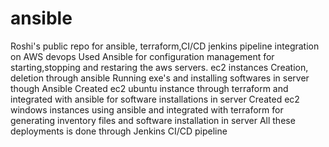 # ansible
Roshi's public repo for ansible, terraform,CI/CD jenkins pipeline integration on AWS devops
Used Ansible for configuration management for starting,stopping and restaring the aws servers.
ec2 instances Creation, deletion through ansible
Running exe's and installing softwares in server though Ansible
Created ec2 ubuntu instance through terraform and integrated with ansible for software installations in server
Created ec2 windows instances using ansible and integrated with terraform for generating inventory files and software installation in server
All these deployments is done through Jenkins CI/CD pipeline
